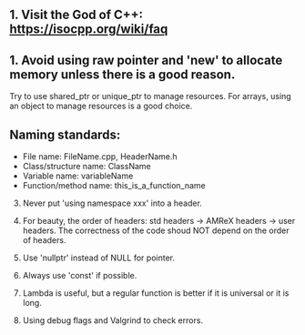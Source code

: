 ## 1. Visit the God of C++: https://isocpp.org/wiki/faq

## 1. Avoid using raw pointer and 'new' to allocate memory unless there is a good reason. 
 Try to use shared_ptr or unique_ptr to manage resources. For arrays, using an 
 object to manage resources is a good choice. 

 ## Naming standards:
 - File name: FileName.cpp, HeaderName.h
 - Class/structure name: ClassName
 - Variable name: variableName
 - Function/method name: this_is_a_function_name

 3) Never put 'using namespace xxx' into a header. 

 4) For beauty, the order of headers: std headers -> AMReX headers -> user headers. 
    The correctness of the code shoud NOT depend on the order of headers.      

 5) Use 'nullptr' instead of NULL for pointer. 

 6) Always use 'const' if possible. 

 7) Lambda is useful, but a regular function is better if it is universal or it is long. 

8) Using debug flags and Valgrind to check errors. 
